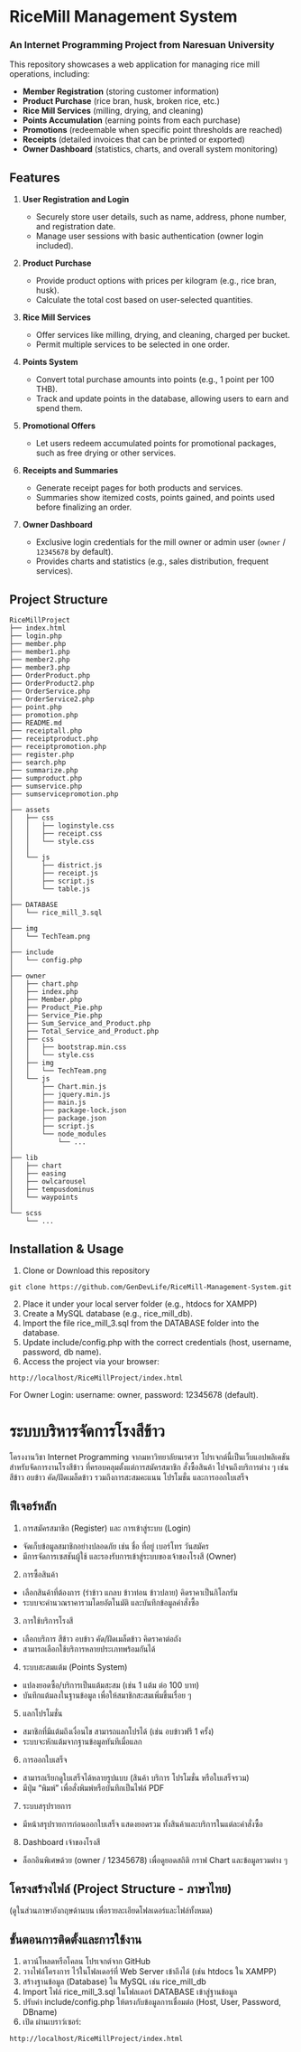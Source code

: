 # RiceMill Management System

### An Internet Programming Project from Naresuan University

This repository showcases a web application for managing rice mill operations, including:

- **Member Registration** (storing customer information)
- **Product Purchase** (rice bran, husk, broken rice, etc.)
- **Rice Mill Services** (milling, drying, and cleaning)
- **Points Accumulation** (earning points from each purchase)
- **Promotions** (redeemable when specific point thresholds are reached)
- **Receipts** (detailed invoices that can be printed or exported)
- **Owner Dashboard** (statistics, charts, and overall system monitoring)

## Features

1. **User Registration and Login**  
   - Securely store user details, such as name, address, phone number, and registration date.  
   - Manage user sessions with basic authentication (owner login included).

2. **Product Purchase**  
   - Provide product options with prices per kilogram (e.g., rice bran, husk).  
   - Calculate the total cost based on user-selected quantities.

3. **Rice Mill Services**  
   - Offer services like milling, drying, and cleaning, charged per bucket.  
   - Permit multiple services to be selected in one order.

4. **Points System**  
   - Convert total purchase amounts into points (e.g., 1 point per 100 THB).  
   - Track and update points in the database, allowing users to earn and spend them.

5. **Promotional Offers**  
   - Let users redeem accumulated points for promotional packages, such as free drying or other services.

6. **Receipts and Summaries**  
   - Generate receipt pages for both products and services.  
   - Summaries show itemized costs, points gained, and points used before finalizing an order.

7. **Owner Dashboard**  
   - Exclusive login credentials for the mill owner or admin user (`owner` / `12345678` by default).  
   - Provides charts and statistics (e.g., sales distribution, frequent services).

## Project Structure

```plaintext
RiceMillProject
├── index.html
├── login.php
├── member.php
├── member1.php
├── member2.php
├── member3.php
├── OrderProduct.php
├── OrderProduct2.php
├── OrderService.php
├── OrderService2.php
├── point.php
├── promotion.php
├── README.md
├── receiptall.php
├── receiptproduct.php
├── receiptpromotion.php
├── register.php
├── search.php
├── summarize.php
├── sumproduct.php
├── sumservice.php
├── sumservicepromotion.php
│
├── assets
│   ├── css
│   │   ├── loginstyle.css
│   │   ├── receipt.css
│   │   └── style.css
│   │
│   └── js
│       ├── district.js
│       ├── receipt.js
│       ├── script.js
│       └── table.js
│
├── DATABASE
│   └── rice_mill_3.sql
│
├── img
│   └── TechTeam.png
│
├── include
│   └── config.php
│
├── owner
│   ├── chart.php
│   ├── index.php
│   ├── Member.php
│   ├── Product_Pie.php
│   ├── Service_Pie.php
│   ├── Sum_Service_and_Product.php
│   ├── Total_Service_and_Product.php
│   ├── css
│   │   ├── bootstrap.min.css
│   │   └── style.css
│   ├── img
│   │   └── TechTeam.png
│   └── js
│       ├── Chart.min.js
│       ├── jquery.min.js
│       ├── main.js
│       ├── package-lock.json
│       ├── package.json
│       ├── script.js
│       └── node_modules
│           └── ...
│
├── lib
│   ├── chart
│   ├── easing
│   ├── owlcarousel
│   ├── tempusdominus
│   └── waypoints
│
└── scss
    └── ...
```
## Installation & Usage
1. Clone or Download this repository
```
git clone https://github.com/GenDevLife/RiceMill-Management-System.git
```
2. Place it under your local server folder (e.g., htdocs for XAMPP)
3. Create a MySQL database (e.g., rice_mill_db).
4. Import the file rice_mill_3.sql from the DATABASE folder into the database.
5. Update include/config.php with the correct credentials (host, username, password, db name).
6. Access the project via your browser:
```
http://localhost/RiceMillProject/index.html
```
For Owner Login: username: owner, password: 12345678 (default).

# ระบบบริหารจัดการโรงสีข้าว
โครงงานวิชา Internet Programming จากมหาวิทยาลัยนเรศวร
โปรเจกต์นี้เป็นเว็บแอปพลิเคชันสำหรับจัดการงานโรงสีข้าว ที่ครอบคลุมตั้งแต่การสมัครสมาชิก สั่งซื้อสินค้า ไปจนถึงบริการต่าง ๆ เช่น สีข้าว อบข้าว คัด/ฝัดเมล็ดข้าว รวมถึงการสะสมคะแนน โปรโมชั่น และการออกใบเสร็จ

## ฟีเจอร์หลัก
1. การสมัครสมาชิก (Register) และ การเข้าสู่ระบบ (Login)
- จัดเก็บข้อมูลสมาชิกอย่างปลอดภัย เช่น ชื่อ ที่อยู่ เบอร์โทร วันสมัคร
- มีการจัดการเซสชันผู้ใช้ และรองรับการเข้าสู่ระบบของเจ้าของโรงสี (Owner)

2. การซื้อสินค้า
- เลือกสินค้าที่ต้องการ (รำข้าว แกลบ ข้าวท่อน ข้าวปลาย) คิดราคาเป็นกิโลกรัม
- ระบบจะคำนวณราคารวมโดยอัตโนมัติ และบันทึกข้อมูลคำสั่งซื้อ

3. การใช้บริการโรงสี
- เลือกบริการ สีข้าว อบข้าว คัด/ฝัดเมล็ดข้าว คิดราคาต่อถัง
- สามารถเลือกใช้บริการหลายประเภทพร้อมกันได้

4. ระบบสะสมแต้ม (Points System)
- แปลงยอดซื้อ/บริการเป็นแต้มสะสม (เช่น 1 แต้ม ต่อ 100 บาท)
- บันทึกแต้มลงในฐานข้อมูล เพื่อให้สมาชิกสะสมเพิ่มขึ้นเรื่อย ๆ

5. แลกโปรโมชั่น
- สมาชิกที่มีแต้มถึงเงื่อนไข สามารถแลกโปรได้ (เช่น อบข้าวฟรี 1 ครั้ง)
- ระบบจะหักแต้มจากฐานข้อมูลทันทีเมื่อแลก

6. การออกใบเสร็จ
- สามารถเรียกดูใบเสร็จได้หลายรูปแบบ (สินค้า บริการ โปรโมชั่น หรือใบเสร็จรวม)
- มีปุ่ม “พิมพ์” เพื่อสั่งพิมพ์หรือบันทึกเป็นไฟล์ PDF

7. ระบบสรุปรายการ
- มีหน้าสรุปรายการก่อนออกใบเสร็จ แสดงยอดรวม ทั้งสินค้าและบริการในแต่ละคำสั่งซื้อ

8. Dashboard เจ้าของโรงสี
- ล็อกอินพิเศษด้วย (owner / 12345678) เพื่อดูยอดสถิติ กราฟ Chart และข้อมูลรวมต่าง ๆ

## โครงสร้างไฟล์ (Project Structure - ภาษาไทย)
(ดูในส่วนภาษาอังกฤษด้านบน เพื่อรายละเอียดโฟลเดอร์และไฟล์ทั้งหมด)

## ขั้นตอนการติดตั้งและการใช้งาน
1. ดาวน์โหลดหรือโคลน โปรเจกต์จาก GitHub
2. วางไฟล์โครงการ ไว้ในโฟลเดอร์ที่ Web Server เข้าถึงได้ (เช่น htdocs ใน XAMPP)
3. สร้างฐานข้อมูล (Database) ใน MySQL เช่น rice_mill_db
4. Import ไฟล์ rice_mill_3.sql ในโฟลเดอร์ DATABASE เข้าสู่ฐานข้อมูล
5. ปรับค่า include/config.php ให้ตรงกับข้อมูลการเชื่อมต่อ (Host, User, Password, DBname)
6. เปิด ผ่านเบราว์เซอร์:
```
http://localhost/RiceMillProject/index.html
```
